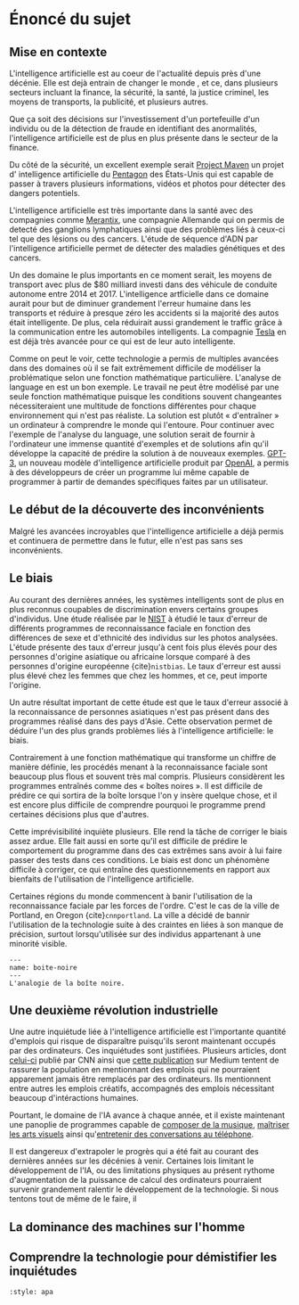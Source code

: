 # Énoncé du sujet

## Mise en contexte

L'intelligence artificielle est au coeur de l'actualité depuis près d'une
décénie. Elle est dejà entrain de changer le monde , et ce, dans plusieurs 
secteurs incluant la finance, la sécurité, la santé, la justice criminel, 
les moyens de transports, la publicité, et plusieurs autres. 

Que ça soit des décisions sur l'investissement d'un portefeuille
d'un individu ou de la détection de fraude en identifiant des anormalités, l'intelligence
artificielle est de plus en plus présente dans le secteur de la finance. 

Du côté de la 
sécurité, un excellent exemple serait [Project Maven](https://en.wikipedia.org/wiki/Project_Maven)
un projet d' intelligence artificielle du [Pentagon](https://en.wikipedia.org/wiki/The_Pentagon) 
des États-Unis qui est capable de passer à travers plusieurs informations, 
vidéos et photos pour détecter des dangers potentiels.

L'intelligence artificielle est très importante dans la santé avec des compagnies comme 
[Merantix](https://www.merantix.com/), une compagnie Allemande qui on permis de detecté 
des ganglions lymphatiques ainsi que des problèmes liés à ceux-ci tel que des lésions 
ou des cancers. L'étude de séquence d'ADN par l'intelligence artificielle permet de détecter
des maladies génétiques et des cancers.

Un des domaine le plus importants en ce moment serait, les moyens de transport avec plus de $80
milliard investi dans des véhicule de conduite autonome entre 2014 et 2017. L'intelligence 
artficielle dans ce domaine aurait pour but de diminuer grandement l'erreur humaine dans les transports
et réduire à presque zéro les accidents si la majorité des autos était intelligente. De plus, cela réduirait
aussi grandement le traffic grâce à la communication entre les automobiles intelligents. La compagnie [Tesla](https://www.tesla.com/)
en est déjà très avancée pour ce qui est de leur auto intelligente.


Comme on peut le voir, cette technologie a permis de multiples avancées dans des domaines où 
il se fait extrêmement difficile de modéliser la problématique selon une
fonction mathématique particulière. L'analyse de language en est un bon exemple.
Le travail ne peut être modélisé par une seule fonction mathématique puisque
les conditions souvent changeantes nécessiteraient une multitude de fonctions
différentes pour chaque environnement qui n'est pas réaliste. La solution est
plutôt « d'entraîner » un ordinateur à comprendre le monde qui l'entoure.
Pour continuer avec l'exemple de l'analyse du language, une solution serait
de fournir à l'ordinateur une immense quantité d'exemples et de solutions afin
qu'il développe la capacité de prédire la solution à de nouveaux exemples.
[GPT-3](https://github.com/openai/gpt-3), 
un nouveau modèle d'intelligence artificielle produit par 
[OpenAI](https://openai.com), a permis à des développeurs de créer un programme
lui même capable de programmer à partir de demandes spécifiques faites par un
utilisateur.

## Le début de la découverte des inconvénients

Malgré les avancées incroyables que l'intelligence artificielle a déjà permis et
continuera de permettre dans le futur, elle n'est pas sans ses inconvénients. 

## Le biais
Au
courant des dernières années, les systèmes intelligents sont de plus en plus
reconnus coupables de discrimination envers certains groupes d'individus. Une
étude réalisée par le [NIST](https://www.nist.gov/) à étudié le taux d'erreur de
différents programmes de reconnaissance faciale en fonction des différences de
sexe et d'ethnicité des individus sur les photos analysées. L'étude 
présente des taux d'erreur
jusqu'à cent fois plus élevés pour des personnes d'origine asiatique ou 
africaine lorsque comparé à des personnes d'origine européenne {cite}`nistbias`.
Le taux d'erreur est aussi plus élevé chez les femmes que chez les hommes, et
ce, peut importe l'origine.

Un autre résultat important de cette étude est que le taux d'erreur associé à la
reconnaissance de personnes asiatiques n'est pas présent dans des programmes
réalisé dans des pays d'Asie. Cette observation permet de déduire l'un des plus
grands problèmes liés à l'intelligence artificielle: le biais.

Contrairement à une fonction mathématique qui transforme un chiffre de manière
définie, les procédés menant à la reconnaissance faciale sont beaucoup plus
flous et souvent très mal compris. Plusieurs considèrent les programmes
entraînés comme des « boîtes noires ». Il est difficile de prédire ce qui sortira
de la boîte lorsque l'on y insère quelque chose, et il est encore plus difficile
de comprendre pourquoi le programme prend certaines décisions plus que d'autres.

Cette imprévisibilité inquiète plusieurs. Elle rend la tâche de corriger le
biais assez ardue. Elle fait aussi en sorte qu'il est difficile de prédire le
comportement du programme dans des cas extrêmes sans avoir à lui faire passer
des tests dans ces conditions. Le biais est donc un phénomène difficile à
corriger, ce qui entraîne des questionnements en rapport aux bienfaits de
l'utilisation de l'intelligence artificielle. 

Certaines régions du monde
commencent à banir l'utilisation de la reconnaissance faciale par les forces
de l'ordre. C'est le cas de la ville de Portland, en Oregon {cite}`cnnportland`.
La ville a décidé de bannir l'utilisation de la technologie suite à des craintes
en liées à son manque de précision, surtout lorsqu'utilisée sur des individus
appartenant à une minorité visible.

```{figure} ./img/black_box.png
---
name: boite-noire
---
L'analogie de la boîte noire.
```

## Une deuxième révolution industrielle

Une autre inquiétude liée à l'intelligence artificielle est l'importante 
quantité d'emplois qui risque de disparaître puisqu'ils seront maintenant
occupés par des ordinateurs. Ces inquiétudes sont justifiées. Plusieurs articles,
dont 
[celui-ci](https://www.cnbc.com/2019/01/14/the-oracle-of-ai-these-kinds-of-jobs-will-not-be-replaced-by-robots-.html)
publié par CNN ainsi que 
[cette publication](https://medium.com/@ChanPriya/15-jobs-that-will-never-be-replaced-by-ai-512bfbbed0d6)
sur Medium tentent de rassurer la population en mentionnant des emplois qui ne
pourraient apparement jamais être remplacés par des ordinateurs. Ils mentionnent
entre autres les emplois créatifs, accompagnés des emplois nécessitant beaucoup
d'intéractions humaines.

Pourtant, le domaine de l'IA avance à chaque année, et il existe maintenant une
panoplie de programmes capable de
[composer de la musique](https://openai.com/blog/musenet/),
[maîtriser les arts visuels](https://www.nvidia.com/en-us/research/ai-playground/)
ainsi qu'[entretenir des conversations au téléphone](https://www.youtube.com/watch?v=D5VN56jQMWM).

Il est dangereux d'extrapoler le progrès qui a été fait au courant des dernières 
années sur les décénies à venir. Certaines lois limitant le développement de 
l'IA, ou des limitations physiques au présent rythome d'augmentation de la 
puissance de calcul des ordinateurs pourraient survenir grandement ralentir
le développement de la technologie. Si nous tentons tout de même de le faire,
il

## La dominance des machines sur l'homme

## Comprendre la technologie pour démistifier les inquiétudes

``` {bibliography} ./references.bib
:style: apa
```


